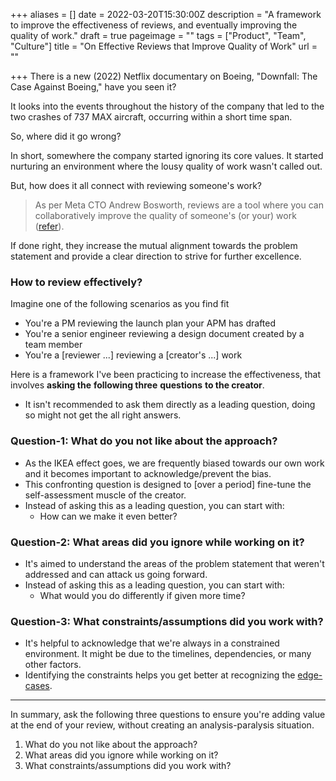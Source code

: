 +++
aliases = []
date = 2022-03-20T15:30:00Z
description = "A framework to improve the effectiveness of reviews, and eventually improving the quality of work."
draft = true
pageimage = ""
tags = ["Product", "Team", "Culture"]
title = "On Effective Reviews that Improve Quality of Work"
url = ""

+++
There is a new (2022) Netflix documentary on Boeing, "Downfall: The Case Against Boeing," have you seen it?

It looks into the events throughout the history of the company that led to the two crashes of 737 MAX aircraft, occurring within a short time span.

So, where did it go wrong?

In short, somewhere the company started ignoring its core values. It started nurturing an environment where the lousy quality of work wasn't called out.

But, how does it all connect with reviewing someone's work?

> As per Meta CTO Andrew Bosworth, reviews are a tool where you can collaboratively improve the quality of someone's (or your) work ([refer](https://boz.com/articles/reviews "On Reviews - Boz")).

If done right, they increase the mutual alignment towards the problem statement and provide a clear direction to strive for further excellence.

### How to review effectively?

Imagine one of the following scenarios as you find fit

* You're a PM reviewing the launch plan your APM has drafted
* You're a senior engineer reviewing a design document created by a team member
* You're a \[reviewer ...\] reviewing a \[creator's ...\] work

Here is a framework I've been practicing to increase the effectiveness, that involves **asking the** **following three** **questions** **to the creator**.

* It isn't recommended to ask them directly as a leading question, doing so might not get the all right answers.

### Question-1: What do you not like about the approach?

* As the IKEA effect goes, we are frequently biased towards our own work and it becomes important to acknowledge/prevent the bias.
* This confronting question is designed to \[over a period\] fine-tune the self-assessment muscle of the creator.
* Instead of asking this as a leading question, you can start with:
  * How can we make it even better?

### Question-2: What areas did you ignore while working on it?

* It's aimed to understand the areas of the problem statement that weren't addressed and can attack us going forward.
* Instead of asking this as a leading question, you can start with:
  * What would you do differently if given more time?

### Question-3: What constraints/assumptions did you work with?

* It's helpful to acknowledge that we're always in a constrained environment. It might be due to the timelines, dependencies, or many other factors.
* Identifying the constraints helps you get better at recognizing the [edge-cases](https://cdixon.org/2015/02/01/the-ai-startup-idea-maze "The idea maze for AI startups").

***

In summary, ask the following three questions to ensure you're adding value at the end of your review, without creating an analysis-paralysis situation.

1. What do you not like about the approach?
2. What areas did you ignore while working on it?
3. What constraints/assumptions did you work with?